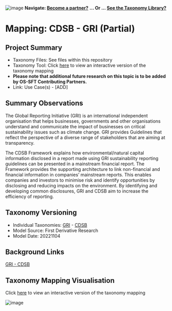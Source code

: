 ![image](https://user-images.githubusercontent.com/112073913/188821900-0c411acf-fbdd-4163-adc9-3ba4e2be78df.png)
**Navigate: [Become a partner?](https://github.com/OS-SFT/06-COLLABORATORS-PARTNERS)**
**... Or ... [See the Taxonomy Library?](https://github.com/orgs/OS-SFT/projects/2)**

# Mapping: CDSB - GRI (Partial)

## Project Summary

- Taxonomy Files: See files within this repository
- Taxonomy Tool: Click [here](https://os-sft.solidatus.com/viewer/share/kApiPhMFliODNQwUWVfpgyfqCW6RN29d) to view an interactive version of the taxonomy mapping
- **Please note that additional future research on this topic is to be added by OS-SFT Contributing Partners.**
- Link: Use Case(s) - [ADD]

## Summary Observations

The Global Reporting Initiative (GRI) is an international independent organisation that helps businesses, governments and other organisations understand and communicate the impact of businesses on critical sustainability issues such as climate change. GRI provides Guidelines that reflect the perspective of a diverse range of stakeholders that are aiming at transparency. 

The CDSB Framework explains how environmental/natural capital information disclosed in a report made using GRI sustainability reporting guidelines can be presented in a mainstream financial report. The Framework provides the supporting architecture to link non-financial and financial information in companies’ mainstream reports. This enables companies and investors to minimise risk and identify opportunities by disclosing and reducing impacts on the environment. By identifying and developing common disclosures, GRI and CDSB aim to increase the efficiency of reporting.

## Taxonomy Versioning

- Individual Taxonomies: [GRI](https://github.com/OS-SFT/Taxonomy-Mappings-Library/tree/main/Single%20Taxonomies/GRI) - [CDSB](https://github.com/OS-SFT/Taxonomy-Mappings-Library/tree/main/Single%20Taxonomies/CDSB)
- Model Source: First Derivative Research
- Model Date: 20221104

## Background Links

[GRI - CDSB](https://www.cdsb.net/news/corporate-reporting/1139/global-sustainability-and-integrated-reporting-organisations-launch)

## Taxonomy Mapping Visualisation

Click [here](https://os-sft.solidatus.com/viewer/share/kApiPhMFliODNQwUWVfpgyfqCW6RN29d) to view an interactive version of the taxonomy mapping

![image](https://github.com/OS-SFT/Taxonomy-Mappings-Library/assets/112079442/dd5263cd-d960-4b52-b416-4f3566063520)
